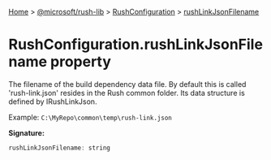 [Home](./index) &gt; [@microsoft/rush-lib](./rush-lib.md) &gt; [RushConfiguration](./rush-lib.rushconfiguration.md) &gt; [rushLinkJsonFilename](./rush-lib.rushconfiguration.rushlinkjsonfilename.md)

# RushConfiguration.rushLinkJsonFilename property

The filename of the build dependency data file. By default this is called 'rush-link.json' resides in the Rush common folder. Its data structure is defined by IRushLinkJson.

Example: `C:\MyRepo\common\temp\rush-link.json`

**Signature:**
```javascript
rushLinkJsonFilename: string
```
